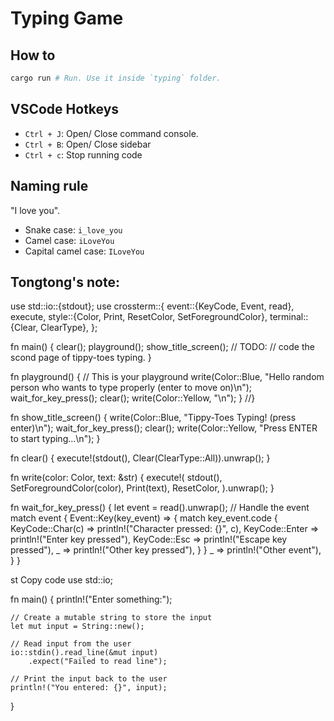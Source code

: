 # Typing Game

## How to

```sh
cargo run # Run. Use it inside `typing` folder.
```

## VSCode Hotkeys

- `Ctrl + J`: Open/ Close command console.
- `Ctrl + B`: Open/ Close sidebar
- `Ctrl + c`: Stop running code

## Naming rule

"I love you".

- Snake case: `i_love_you`
- Camel case: `iLoveYou`
- Capital camel case: `ILoveYou`

## Tongtong's note:

use std::io::{stdout};
use crossterm::{
    event::{KeyCode, Event, read},
    execute,
    style::{Color, Print, ResetColor, SetForegroundColor},
    terminal::{Clear, ClearType},
};

fn main() {
    clear();
    playground();
    show_title_screen();
    // TODO:
    // code the scond page of tippy-toes typing.
}

fn playground() {
    // This is your playground
    write(Color::Blue, "Hello random person who wants to type properly (enter to move on)\n");
    wait_for_key_press();
    clear();
    write(Color::Yellow, "\n");
}
//}

fn show_title_screen() {
    write(Color::Blue, "Tippy-Toes Typing! (press enter)\n");
    wait_for_key_press();
    clear();
    write(Color::Yellow, "Press ENTER to start typing...\n");
}

fn clear() {
    execute!(stdout(), Clear(ClearType::All)).unwrap();
}

fn write(color: Color, text: &str) {
    execute!(
        stdout(),
        SetForegroundColor(color),
        Print(text),
        ResetColor,
    ).unwrap();
}

fn wait_for_key_press() {
    let event = read().unwrap();
    // Handle the event
    match event {
        Event::Key(key_event) => {
            match key_event.code {
                KeyCode::Char(c) => println!("Character pressed: {}", c),
                KeyCode::Enter => println!("Enter key pressed"),
                KeyCode::Esc => println!("Escape key pressed"),
                _ => println!("Other key pressed"),
            }
        }
        _ => println!("Other event"),
    }
}

st
Copy code
use std::io;

fn main() {
    println!("Enter something:");

    // Create a mutable string to store the input
    let mut input = String::new();

    // Read input from the user
    io::stdin().read_line(&mut input)
        .expect("Failed to read line");

    // Print the input back to the user
    println!("You entered: {}", input);
}